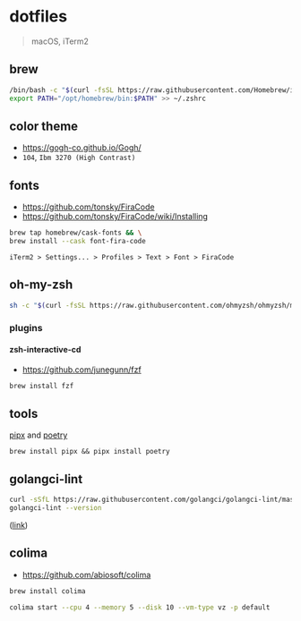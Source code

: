 # dotfiles

> macOS, iTerm2

## brew

```sh
/bin/bash -c "$(curl -fsSL https://raw.githubusercontent.com/Homebrew/install/HEAD/install.sh)" && \
export PATH="/opt/homebrew/bin:$PATH" >> ~/.zshrc
```

## color theme

- https://gogh-co.github.io/Gogh/
- `104`, `Ibm 3270 (High Contrast)`

## fonts

- https://github.com/tonsky/FiraCode
- https://github.com/tonsky/FiraCode/wiki/Installing

```sh
brew tap homebrew/cask-fonts && \
brew install --cask font-fira-code
```

```
iTerm2 > Settings... > Profiles > Text > Font > FiraCode
```
## oh-my-zsh

```sh
sh -c "$(curl -fsSL https://raw.githubusercontent.com/ohmyzsh/ohmyzsh/master/tools/install.sh)"
```

### plugins
#### zsh-interactive-cd

- https://github.com/junegunn/fzf

```sh
brew install fzf
```

## tools

[pipx](https://pipx.pypa.io/stable/) and [poetry](https://python-poetry.org/docs/)

```shell
brew install pipx && pipx install poetry
```

## golangci-lint

```sh
curl -sSfL https://raw.githubusercontent.com/golangci/golangci-lint/master/install.sh | sh -s -- -b $(go env GOPATH)/bin v1.62.2
golangci-lint --version
```

([link](https://golangci-lint.run/welcome/install/#binaries))

## colima

- https://github.com/abiosoft/colima

```sh
brew install colima
```

```sh
colima start --cpu 4 --memory 5 --disk 10 --vm-type vz -p default
```

